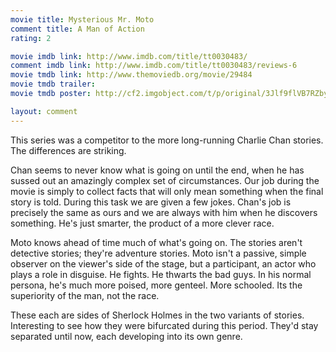 ```yaml
---
movie title: Mysterious Mr. Moto
comment title: A Man of Action
rating: 2

movie imdb link: http://www.imdb.com/title/tt0030483/
comment imdb link: http://www.imdb.com/title/tt0030483/reviews-6
movie tmdb link: http://www.themoviedb.org/movie/29484
movie tmdb trailer: 
movie tmdb poster: http://cf2.imgobject.com/t/p/original/3Jlf9flVB7RZbyg6zRNWODFK1H8.jpg

layout: comment
---
```


This series was a competitor to the more long-running Charlie Chan stories. The differences are striking.

Chan seems to never know what is going on until the end, when he has sussed out an amazingly complex set of circumstances. Our job during the movie is simply to collect facts that will only mean something when the final story is told. During this task we are given a few jokes. Chan's job is precisely the same as ours and we are always with him when he discovers something. He's just smarter, the product of a more clever race. 

Moto knows ahead of time much of what's going on. The stories aren't detective stories; they're adventure stories. Moto isn't a passive, simple observer on the viewer's side of the stage, but a participant, an actor who plays a role in disguise. He fights. He thwarts the bad guys. In his normal persona, he's much more poised, more genteel. More schooled. Its the superiority of the man, not the race.

These each are sides of Sherlock Holmes in the two variants of stories. Interesting to see how they were bifurcated during this period. They'd stay separated until now, each developing into its own genre.